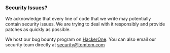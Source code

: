 ### Security Issues?
We acknowledge that every line of code that we write may potentially contain security issues. We are trying to deal with it responsibly and provide patches as quickly as possible.

We host our bug bounty program on [HackerOne](https://hackerone.com/tomtom-international?type=team). You can also email our security team directly at [security@tomtom.com](mailto:security@tomtom.com)
